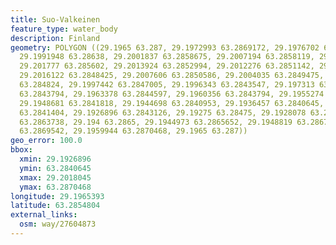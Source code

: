 ```yaml
---
title: Suo-Valkeinen
feature_type: water_body
description: Finland
geometry: POLYGON ((29.1965 63.287, 29.1972993 63.2869172, 29.1976702 63.2867196,
  29.1991948 63.28638, 29.2001837 63.2858675, 29.2007194 63.2858119, 29.201104 63.2856329,
  29.201777 63.285602, 29.2013924 63.2852994, 29.2012276 63.2851142, 29.2018045 63.2850216,
  29.2016122 63.2848425, 29.2007606 63.2850586, 29.2004035 63.2849475, 29.2004035
  63.284824, 29.1997442 63.2847005, 29.1996343 63.2843547, 29.197313 63.2845276, 29.1968872
  63.2843794, 29.1963378 63.2844597, 29.1960356 63.2843794, 29.1955274 63.2843485,
  29.1948681 63.2841818, 29.1944698 63.2840953, 29.1936457 63.2840645, 29.1929004
  63.2841404, 29.1926896 63.2843126, 29.19275 63.28475, 29.1928078 63.2861886, 29.1932474
  63.2863738, 29.194 63.2865, 29.1944973 63.2865652, 29.1948819 63.2867504, 29.1954725
  63.2869542, 29.1959944 63.2870468, 29.1965 63.287))
geo_error: 100.0
bbox:
  xmin: 29.1926896
  ymin: 63.2840645
  xmax: 29.2018045
  ymax: 63.2870468
longitude: 29.1965393
latitude: 63.2854804
external_links:
  osm: way/27604873
---
```

